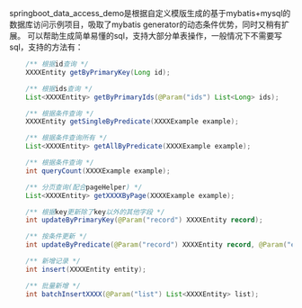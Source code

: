 springboot_data_access_demo是根据自定义模版生成的基于mybatis+mysql的数据库访问示例项目，吸取了mybatis generator的动态条件优势，同时又稍有扩展。
可以帮助生成简单易懂的sql，支持大部分单表操作，一般情况下不需要写sql，支持的方法有：
```java
    /** 根据id查询 */
    XXXXEntity getByPrimaryKey(Long id);

    /** 根据ids查询 */
    List<XXXXEntity> getByPrimaryIds(@Param("ids") List<Long> ids);

    /** 根据条件查询 */
    XXXXEntity getSingleByPredicate(XXXXExample example);

    /** 根据条件查询所有 */
    List<XXXXEntity> getAllByPredicate(XXXXExample example);

    /** 根据条件查询 */
    int queryCount(XXXXExample example);

    /** 分页查询(配合pageHelper) */
    List<XXXXEntity> getXXXXByPage(XXXXExample example);

    /** 根据key更新除了key以外的其他字段 */
    int updateByPrimaryKey(@Param("record") XXXXEntity record);

    /** 按条件更新 */
    int updateByPredicate(@Param("record") XXXXEntity record, @Param("example")XXXXExample example);

    /** 新增记录 */
    int insert(XXXXEntity entity);

    /** 批量新增 */
    int batchInsertXXXX(@Param("list") List<XXXXEntity> list);
```
